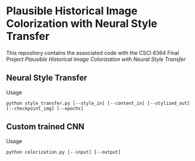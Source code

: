 # Plausible Historical Image Colorization with Neural Style Transfer

This repository contains the associated code with the CSCI 6364 Final Project *Plausible Historical Image Colorization with Neural Style Transfer*

## Neural Style Transfer

Usage

`python style_transfer.py [--style_in] [--content_in] [--stylized_out] [--checkpoint_img] [--epochs]`

## Custom trained CNN

Usage

`python colorization.py [--input] [--output]`